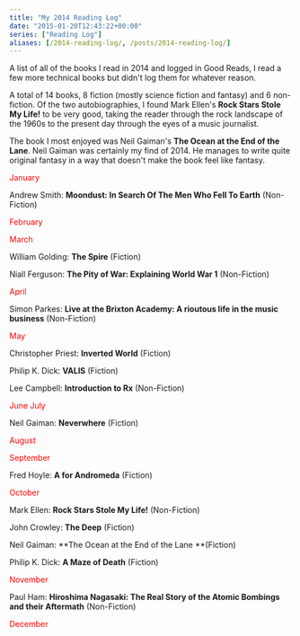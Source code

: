 ```yaml
---
title: "My 2014 Reading Log"
date: "2015-01-20T12:43:22+00:00"
series: ["Reading Log"]
aliases: [/2014-reading-log/, /posts/2014-reading-log/]
---
```


A list of all of the books I read in 2014 and logged in Good Reads, I read a few more technical books but didn't log them for whatever reason.

A total of 14 books, 8 fiction (mostly science fiction and fantasy) and 6 non-fiction. Of the two autobiographies, I found Mark Ellen's **Rock Stars Stole My Life!** to be very good, taking the reader through the rock landscape of the 1960s to the present day through the eyes of a music journalist.

The book I most enjoyed was Neil Gaiman's **The Ocean at the End of the Lane**. Neil Gaiman was certainly my find of 2014. He manages to write quite original fantasy in a way that doesn't make the book feel like fantasy.

<span style="color: #ff0000;">January</span>

Andrew Smith: **Moondust: In Search Of The Men Who Fell To Earth** (Non-Fiction)

<span style="color: #ff0000;">February</span>

<span style="color: #ff0000;">March</span>

William Golding: **The Spire** (Fiction)

Niall Ferguson: **The Pity of War: Explaining World War 1** (Non-Fiction)

<span style="color: #ff0000;">April</span>

Simon Parkes: **Live at the Brixton Academy: A rioutous life in the music business** (Non-Fiction)

<span style="color: #ff0000;">May</span>

Christopher Priest: **Inverted World** (Fiction)

Philip K. Dick: **VALIS** (Fiction)

Lee Campbell: **Introduction to Rx** (Non-Fiction)

<span style="color: #ff0000;">June</span>
<span style="color: #ff0000;"> July</span>

Neil Gaiman: **Neverwhere** (Fiction)

<span style="color: #ff0000;">August</span>

<span style="color: #ff0000;">September</span>

Fred Hoyle: **A for Andromeda** (Fiction)

<span style="color: #ff0000;">October</span>

Mark Ellen: **Rock Stars Stole My Life!** (Non-Fiction)

John Crowley: **The Deep** (Fiction)

Neil Gaiman: **The Ocean at the End of the Lane **(Fiction)

Philip K. Dick: **A Maze of Death** (Fiction)

<span style="color: #ff0000;">November</span>

Paul Ham: **Hiroshima Nagasaki: The Real Story of the Atomic Bombings and their Aftermath** (Non-Fiction)

<span style="color: #ff0000;">December</span>
